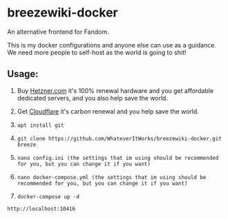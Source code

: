 # breezewiki-docker

An alternative frontend for Fandom.

This is my docker configurations and anyone else can use as a guidance. We need more people to self-host as the world is going to shit!

## Usage:

1. Buy [Hetzner.com](https://hetzner.com) it's 100% renewal hardware and you get affordable dedicated servers, and you also help save the world.

2. Get [Cloudflare](https://cloudflare.com) it's carbon renewal and you help save the world.

2. ```apt install git```

3. ```git clone https://github.com/WhateverItWorks/breezewiki-docker.git breeze```

4. ```nano config.ini (the settings that im using should be recommended for you, but you can change it if you want)```

5. ```nano docker-compose.yml (the settings that im using should be recommended for you, but you can change it if you want)```

6. ```docker-compose up -d```



```http://localhost:10416```
